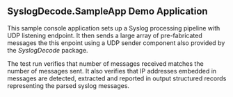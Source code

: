 ﻿## SyslogDecode.SampleApp Demo Application
This sample console application sets up a Syslog processing pipeline with UDP listening endpoint. It then sends a large array of pre-fabricated messages the this enpoint using a UDP sender component also provided by the *SyslogDecode* package. 

The test run verifies that number of messages received matches the number of messages sent. It also verifies that IP addresses embedded in messages are detected, extracted and reported in output structured records representing the parsed syslog messages. 
